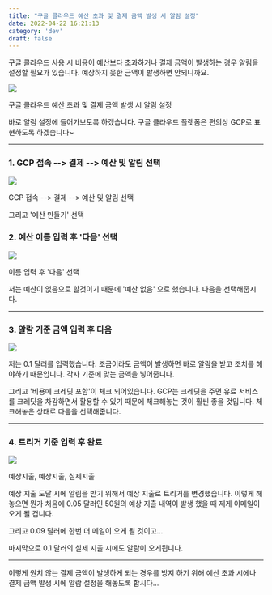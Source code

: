 ```yaml
---
title: "구글 클라우드 예산 초과 및 결제 금액 발생 시 알림 설정"
date: 2022-04-22 16:21:13
category: 'dev'
draft: false
---
```


구글 클라우드 사용 시 비용이 예산보다 초과하거나 결제 금액이 발생하는 경우 알림을 설정할 필요가 있습니다. 예상하지 못한 금액이 발생하면 안되니까요. 

![](https://blog.kakaocdn.net/dn/bCcPjT/btqClygcr7J/P2w3oVcax0AtxFSLeWMmy0/img.png)

구글 클라우드 예산 초과 및 결제 금액 발생 시 알림 설정

바로 알림 설정에 들어가보도록 하겠습니다. 구글 클라우드 플랫폼은 편의상 GCP로 표현하도록 하겠습니다~

* * *

### **1\. GCP 접속 --> 결제 --> 예산 및 알림 선택**

![](https://blog.kakaocdn.net/dn/be50lw/btqCqNJXWPM/Wj5cogTHGUv7w0Pl6Aqy7k/img.png)

GCP 접속 --> 결제 --> 예산 및 알림 선택

그리고 '예산 만들기' 선택

### **2\. 예산 이름 입력 후 '다음' 선택**

![](https://blog.kakaocdn.net/dn/bnlaQw/btqCrO2GBw0/QWlV9ThdZkZlUunIGZDtNK/img.png)

이름 입력 후 '다음' 선택

저는 예산이 없음으로 할것이기 때문에 '예산 없음' 으로 했습니다. 다음을 선택해줍시다. 

* * *

### **3\. 알람 기준 금액 입력 후 다음**

![](https://blog.kakaocdn.net/dn/b4WDBi/btqCpPOLyxh/khIiwgtfmejSGFcxIZlGp0/img.png)

저는 0.1 달러를 입력했습니다. 조금이라도 금액이 발생하면 바로 알람을 받고 조치를 해야하기 때문입니다. 각자 기준에 맞는 금액을 넣어줍니다. 

그리고 '비용에 크레딧 포함'이 체크 되어있습니다. GCP는 크레딧을 주면 유료 서비스를 크레딧을 차감하면서 활용할 수 있기 때문에 체크해놓는 것이 훨씬 좋을 것입니다. 체크해놓은 상태로 다음을 선택해줍니다. 

* * *

### **4\. 트리거 기준 입력 후 완료**

![](https://blog.kakaocdn.net/dn/lYy60/btqCpPVwB6Y/yEdEPm3QDAKw5e7gYnWDak/img.png)

예상지출, 예상지출, 실제지출

예상 지출 도달 시에 알림을 받기 위해서 예상 지출로 트리거를 변경했습니다. 이렇게 해놓으면 뭔가 처음에 0.05 달러인 50원의 예상 지출 내역이 발생 했을 때 제게 이메일이 오게 될 겁니다. 

그리고 0.09 달러에 한번 더 메일이 오게 될 것이고...

마지막으로 0.1 달러의 실제 지출 시에도 알람이 오게됩니다. 

* * *

이렇게 원치 않는 결제 금액이 발생하게 되는 경우를 방지 하기 위해 예산 초과 시에나 결제 금액 발생 시에 알람 설정을 해놓도록 합시다...
